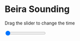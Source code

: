 <h1>Beira Sounding</h1>
<p>Drag the slider to change the time</p>

<div class="slidecontainer">
<input oninput='setImage(this)' class="slider" type="range" min="0" max="7" value="0" step="1" />
<img id='img'/>
</div>

<script>
var img = document.getElementById('img');
var img_array = ['/assets/images/skwt/skd_beira_wrfout_d01_2020-08-02_12:00:00.png',
'/assets/images/skwt/skd_beira_wrfout_d01_2020-08-02_18:00:00.png',
'/assets/images/skwt/skd_beira_wrfout_d01_2020-08-03_00:00:00.png',
'/assets/images/skwt/skd_beira_wrfout_d01_2020-08-03_06:00:00.png',
'/assets/images/skwt/skd_beira_wrfout_d01_2020-08-03_12:00:00.png',
'/assets/images/skwt/skd_beira_wrfout_d01_2020-08-03_18:00:00.png',
'/assets/images/skwt/skd_beira_wrfout_d01_2020-08-04_00:00:00.png',];
function setImage(obj)
{
        var value = obj.value;
        img.src = img_array[value];

}
</script>

